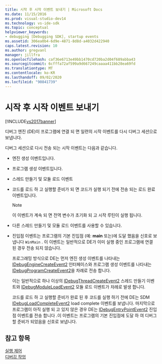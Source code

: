 ```yaml
---
title: 시작 후 시작 이벤트 보내기 | Microsoft Docs
ms.date: 11/15/2016
ms.prod: visual-studio-dev14
ms.technology: vs-ide-sdk
ms.topic: conceptual
helpviewer_keywords:
- debugging [Debugging SDK], startup events
ms.assetid: 306ea0b4-6d9e-4871-8d8d-a4032d422940
caps.latest.revision: 10
ms.author: gregvanl
manager: jillfra
ms.openlocfilehash: caf36e6713e49bb1470cd720ba2d04f689abba43
ms.sourcegitcommit: 6cfffa72af599a9d667249caaaa411bb28ea69fd
ms.translationtype: MT
ms.contentlocale: ko-KR
ms.lasthandoff: 09/02/2020
ms.locfileid: "90841739"
---
```

# <a name="sending-startup-events-after-a-launch"></a>시작 후 시작 이벤트 보내기
[!INCLUDE[vs2017banner](../../includes/vs2017banner.md)]

디버그 엔진 (DE)이 프로그램에 연결 되 면 일련의 시작 이벤트를 다시 디버그 세션으로 보냅니다.  
  
 디버그 세션으로 다시 전송 되는 시작 이벤트는 다음과 같습니다.  
  
- 엔진 생성 이벤트입니다.  
  
- 프로그램 생성 이벤트입니다.  
  
- 스레드 만들기 및 모듈 로드 이벤트  
  
- 코드를 로드 하 고 실행할 준비가 되 면 코드가 실행 되기 전에 전송 되는 로드 완료 이벤트입니다.  
  
  > [!NOTE]
  > 이 이벤트가 계속 되 면 전역 변수가 초기화 되 고 시작 루틴이 실행 됩니다.  
  
- 다른 스레드 만들기 및 모듈 로드 이벤트를 사용할 수 있습니다.  
  
- 진입점 이벤트는 프로그램의 기본 진입점 (예: **main** 또는)에 도달 했음을 신호로 보냅니다 `WinMain` . 이 이벤트는 일반적으로 DE가 이미 실행 중인 프로그램에 연결 된 경우 전송 되지 않습니다.  
  
  프로그래밍 방식으로 DE는 먼저 엔진 생성 이벤트를 나타내는 [IDebugEngineCreateEvent2](../../extensibility/debugger/reference/idebugenginecreateevent2.md) 인터페이스와 프로그램 생성 이벤트를 나타내는 [IDebugProgramCreateEvent2](../../extensibility/debugger/reference/idebugprogramcreateevent2.md)을 차례로 전송 합니다.  
  
  이는 일반적으로 하나 이상의 [IDebugThreadCreateEvent2](../../extensibility/debugger/reference/idebugthreadcreateevent2.md) 스레드 만들기 이벤트와 [IDebugModuleLoadEvent2](../../extensibility/debugger/reference/idebugmoduleloadevent2.md) 모듈 로드 이벤트가 차례로 발생 합니다.  
  
  코드를 로드 하 고 실행할 준비가 완료 된 후 코드를 실행 하기 전에 DE는 SDM [IDebugLoadCompleteEvent2](../../extensibility/debugger/reference/idebugloadcompleteevent2.md) load complete 이벤트를 보냅니다. 마지막으로 프로그램이 아직 실행 되 고 있지 않은 경우 DE는 [IDebugEntryPointEvent2](../../extensibility/debugger/reference/idebugentrypointevent2.md) 진입점 이벤트를 전송 합니다 .이 이벤트는 프로그램의 기본 진입점에 도달 하 여 디버그할 준비가 되었음을 신호로 보냅니다.  
  
## <a name="see-also"></a>참고 항목  
 [실행 제어](../../extensibility/debugger/control-of-execution.md)   
 [디버깅 작업](../../extensibility/debugger/debugging-tasks.md)
